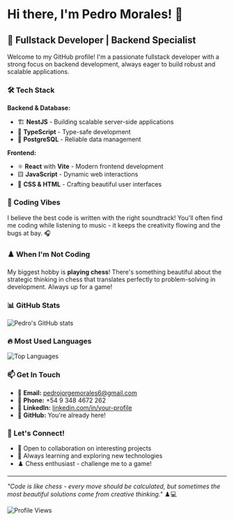 # Hi there, I'm Pedro Morales! 👋

## 🚀 Fullstack Developer | Backend Specialist

Welcome to my GitHub profile! I'm a passionate fullstack developer with a strong focus on backend development, always eager to build robust and scalable applications.

### 🛠️ Tech Stack

**Backend & Database:**
- 🏗️ **NestJS** - Building scalable server-side applications
- 📘 **TypeScript** - Type-safe development
- 🐘 **PostgreSQL** - Reliable data management

**Frontend:**
- ⚛️ **React** with **Vite** - Modern frontend development
- 🟨 **JavaScript** - Dynamic web interactions
- 🎨 **CSS & HTML** - Crafting beautiful user interfaces

### 🎵 Coding Vibes
I believe the best code is written with the right soundtrack! You'll often find me coding while listening to music - it keeps the creativity flowing and the bugs at bay. 🎧

### ♟️ When I'm Not Coding
My biggest hobby is **playing chess**! There's something beautiful about the strategic thinking in chess that translates perfectly to problem-solving in development. Always up for a game! 

### 📊 GitHub Stats

![Pedro's GitHub stats](https://github-readme-stats.vercel.app/api?username=MPedroJ&show_icons=true&theme=dark)

### 🔥 Most Used Languages

![Top Languages](https://github-readme-stats.vercel.app/api/top-langs/?username=MPedroJ&layout=compact&theme=dark)

### 📫 Get In Touch

- 📧 **Email:** pedrojorgemorales6@gmail.com
- 📱 **Phone:** +54 9 348 4672 262
- 💼 **LinkedIn:** [linkedin.com/in/your-profile](www.linkedin.com/in/pedro-jorge-morales-55b459234)
- 🐙 **GitHub:** You're already here!

### 🤝 Let's Connect!

- 💼 Open to collaboration on interesting projects
- 🎯 Always learning and exploring new technologies
- ♟️ Chess enthusiast - challenge me to a game!

---

*"Code is like chess - every move should be calculated, but sometimes the most beautiful solutions come from creative thinking."* ♟️💻

![Profile Views](https://komarev.com/ghpvc/?username=MPedroJ&color=blue)
